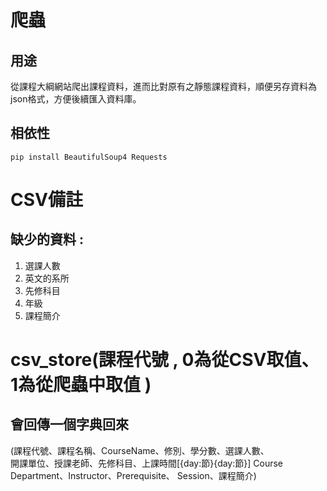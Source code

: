 爬蟲
===

## 用途
從課程大綱網站爬出課程資料，進而比對原有之靜態課程資料，順便另存資料為json格式，方便後續匯入資料庫。

## 相依性
`pip install BeautifulSoup4 Requests`


CSV備註
===
## 缺少的資料 :
1. 選課人數
2. 英文的系所
3. 先修科目
4. 年級
5. 課程簡介


csv_store(課程代號 , 0為從CSV取值、1為從爬蟲中取值 )
===
## 會回傳一個字典回來 
(課程代號、課程名稱、CourseName、修別、學分數、選課人數、     
 開課單位、授課老師、先修科目、上課時間[{day:節}{day:節}]
 Course Department、Instructor、Prerequisite、
 Session、課程簡介)
